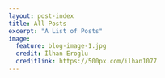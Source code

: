 ```yaml
---
layout: post-index
title: All Posts
excerpt: "A List of Posts"
image:
  feature: blog-image-1.jpg
  credit: İlhan Eroglu
  creditlink: https://500px.com/ilhan1077
---
```

